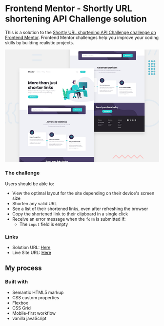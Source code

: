 # Frontend Mentor - Shortly URL shortening API Challenge solution

This is a solution to the [Shortly URL shortening API Challenge challenge on Frontend Mentor](https://www.frontendmentor.io/challenges/url-shortening-api-landing-page-2ce3ob-G). Frontend Mentor challenges help you improve your coding skills by building realistic projects. 

![Design preview for the Shortly URL shortening API coding challenge](./design/desktop-preview.jpg)

### The challenge

Users should be able to:

- View the optimal layout for the site depending on their device's screen size
- Shorten any valid URL
- See a list of their shortened links, even after refreshing the browser
- Copy the shortened link to their clipboard in a single click
- Receive an error message when the `form` is submitted if:
  - The `input` field is empty

### Links

- Solution URL: [Here](https://www.frontendmentor.io/solutions/great-challenge-wFLTY187F)
- Live Site URL: [Here](https://url-shortening-api-master-rust.vercel.app/)

## My process

### Built with

- Semantic HTML5 markup
- CSS custom properties
- Flexbox
- CSS Grid
- Mobile-first workflow
- vanilla javaScript